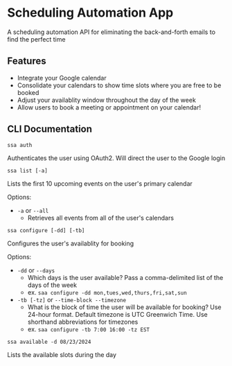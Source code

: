 # Scheduling Automation App

A scheduling automation API for eliminating the back-and-forth emails to find the perfect time

## Features

* Integrate your Google calendar
* Consolidate your calendars to show time slots where you are free to be booked
* Adjust your availablity window throughout the day of the week
* Allow users to book a meeting or appointment on your calendar!

## CLI Documentation

`ssa auth`

Authenticates the user using OAuth2. Will direct the user to the Google login

`ssa list [-a]`

Lists the first 10 upcoming events on the user's primary calendar

Options: 
* `-a` or `--all` 
  * Retrieves all events from all of the user's calendars

`ssa configure [-dd] [-tb]`

Configures the user's availablity for booking

Options:
* `-dd` or `--days`
  * Which days is the user available? Pass a comma-delimited list of the days of the week
  * ex. `saa configure -dd mon,tues,wed,thurs,fri,sat,sun`
* `-tb [-tz]` or `--time-block --timezone`
  * What is the block of time the user will be available for booking? Use 24-hour format. Default timezone is UTC Greenwich Time. Use shorthand abbreviations for timezones
  * ex. `saa configure -tb 7:00 16:00 -tz EST`

`ssa available -d 08/23/2024`

Lists the available slots during the day